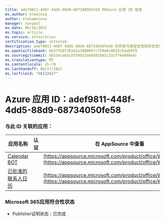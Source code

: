```yaml
---
title: adef9811-448f-4dd5-88d9-68734050fe58 的Azure 应用 ID 信息
ms.author: elmalova
author: elenamalova
manager: tonybal
ms.date: 06/16/2022
ms.topic: article
ms.service: attestation
certification_type: attested
description: adef9811-448f-4dd5-88d9-68734050fe58 的所有可用安全性和符合性信息信息。
ms.openlocfilehash: 6b37fb8f28a42a348005fcf59e0c9025c63eb9f9
ms.sourcegitcommit: bb53eca8ac8750b33a86501b91c332f74e998edc
ms.translationtype: MT
ms.contentlocale: zh-CN
ms.lasthandoff: 06/17/2022
ms.locfileid: "66132417"
---
```

# <a name="azure-app-id-adef9811-448f-4dd5-88d9-68734050fe58"></a>Azure 应用 ID：adef9811-448f-4dd5-88d9-68734050fe58


### <a name="apps-associated-with-this-id"></a>与此 ID 关联的应用：
| **应用名称** | **认证** | **在 AppSource 中查看** |
|--------------|---------------|-----------------------|
| [Calendar BOT](../forward/WA104381271.md) |  | [https://appsource.microsoft.com/product/office/WA104381271](https://appsource.microsoft.com/product/office/WA104381271) |
| [已批准的联系人日历](../forward/WA104380294.md) |  | [https://appsource.microsoft.com/product/office/WA104380294](https://appsource.microsoft.com/product/office/WA104380294) |

### <a name="microsoft-365-app-compliance-status"></a>Microsoft 365应用符合性状态
- Publisher证明状态：已完成
